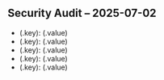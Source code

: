 ## Security Audit – 2025-07-02
* \(.key): \(.value)
* \(.key): \(.value)
* \(.key): \(.value)
* \(.key): \(.value)
* \(.key): \(.value)
